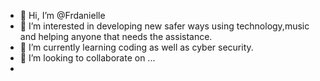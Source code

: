 - 👋 Hi, I’m @Frdanielle
- 👀 I’m interested in developing new safer ways using technology,music and helping anyone that needs the assistance.
- 🌱 I’m currently learning coding  as well as cyber security.
- 💞️ I’m looking to collaborate on ...
- 

<!---
Frdanielle/Frdanielle is a ✨ special ✨ repository because its `README.md` (this file) appears on your GitHub profile.
You can click the Preview link to take a look at your changes.
--->
